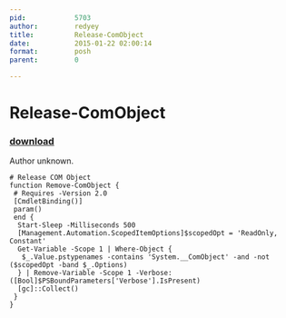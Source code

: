 ```yaml
---
pid:            5703
author:         redyey
title:          Release-ComObject
date:           2015-01-22 02:00:14
format:         posh
parent:         0

---
```


# Release-ComObject

### [download](Scripts\5703.ps1)

Author unknown.

```posh
# Release COM Object
function Remove-ComObject {
 # Requires -Version 2.0
 [CmdletBinding()]
 param()
 end {
  Start-Sleep -Milliseconds 500
  [Management.Automation.ScopedItemOptions]$scopedOpt = 'ReadOnly, Constant'
  Get-Variable -Scope 1 | Where-Object {
   $_.Value.pstypenames -contains 'System.__ComObject' -and -not ($scopedOpt -band $_.Options)
  } | Remove-Variable -Scope 1 -Verbose:([Bool]$PSBoundParameters['Verbose'].IsPresent)
  [gc]::Collect()
 }
}
```
